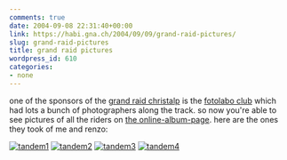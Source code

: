 ```yaml
---
comments: true
date: 2004-09-08 22:31:40+00:00
link: https://habi.gna.ch/2004/09/09/grand-raid-pictures/
slug: grand-raid-pictures
title: grand raid pictures
wordpress_id: 610
categories:
- none
---
```


one of the sponsors of the [grand raid christalp](http://www.grand-raid-cristalp.ch/) is the [fotolabo club](http://www.fotolaboclub.ch/) which had lots a bunch of photographers along the track.
so now you're able to see pictures of all the riders on [the online-album-page](http://www.fotolaboonlinealbum.ch/altiapp/amp/amp.fcg?LOGIN=&language=german&name=grandraid&password=cristalp). here are the ones they took of me and renzo:

[![tandem1](https://habi.gna.ch/blog/images/tandem1-tm.jpg)](https://habi.gna.ch/blog/images/tandem1.jpg) [![tandem2](https://habi.gna.ch/blog/images/tandem2-tm.jpg)](https://habi.gna.ch/blog/images/tandem2.jpg) [![tandem3](https://habi.gna.ch/blog/images/tandem3-tm.jpg)](https://habi.gna.ch/blog/images/tandem3.jpg) [![tandem4](https://habi.gna.ch/blog/images/tandem4-tm.jpg)](https://habi.gna.ch/blog/images/tandem4.jpg)

